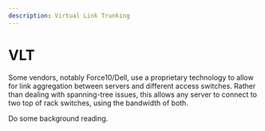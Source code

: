 ```yaml
---
description: Virtual Link Trunking
---
```


# VLT

Some vendors, notably Force10/Dell, use a proprietary technology to allow for link aggregation between servers and different access switches. Rather than dealing with spanning-tree issues, this allows any server to connect to two top of rack switches, using the bandwidth of both.&#x20;

Do some background reading. 
